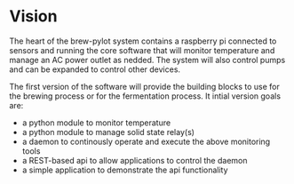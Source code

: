 Vision
=======

The heart of the brew-pylot system contains a raspberry pi connected to sensors
and running the core software that will monitor temperature and manage an AC
power outlet as nedded.  The system will also control pumps and can be expanded
to control other devices.

The first version of the software will provide the building blocks to use for the brewing process or for the fermentation process.  It intial version goals are:
- a python module to monitor temperature
- a python module to manage solid state relay(s)
- a daemon to continously operate and execute the above monitoring tools
- a REST-based api to allow applications to control the daemon
- a simple application to demonstrate the api functionality


